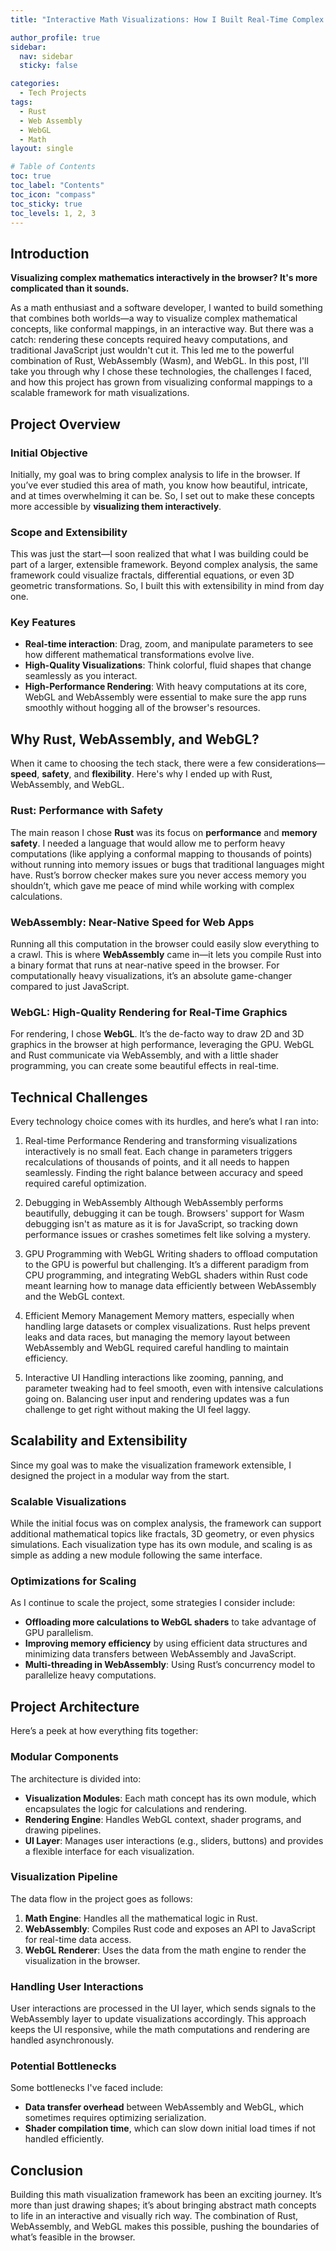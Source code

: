 ```yaml
---
title: "Interactive Math Visualizations: How I Built Real-Time Complex Analysis with Rust and WebGL"

author_profile: true
sidebar:
  nav: sidebar
  sticky: false

categories: 
  - Tech Projects
tags: 
  - Rust
  - Web Assembly
  - WebGL
  - Math
layout: single

# Table of Contents
toc: true
toc_label: "Contents"
toc_icon: "compass"
toc_sticky: true
toc_levels: 1, 2, 3
---
```

<!--  -->

## Introduction
**Visualizing complex mathematics interactively in the browser? It's more complicated than it sounds.**

As a math enthusiast and a software developer, I wanted to build something that combines both worlds—a way to visualize complex mathematical concepts, like conformal mappings, in an interactive way. But there was a catch: rendering these concepts required heavy computations, and traditional JavaScript just wouldn't cut it. This led me to the powerful combination of Rust, WebAssembly (Wasm), and WebGL. In this post, I'll take you through why I chose these technologies, the challenges I faced, and how this project has grown from visualizing conformal mappings to a scalable framework for math visualizations.

## Project Overview
### Initial Objective
Initially, my goal was to bring complex analysis to life in the browser. If you’ve ever studied this area of math, you know how beautiful, intricate, and at times overwhelming it can be. So, I set out to make these concepts more accessible by **visualizing them interactively**.

### Scope and Extensibility
This was just the start—I soon realized that what I was building could be part of a larger, extensible framework. Beyond complex analysis, the same framework could visualize fractals, differential equations, or even 3D geometric transformations. So, I built this with extensibility in mind from day one.

### Key Features
- **Real-time interaction**: Drag, zoom, and manipulate parameters to see how different mathematical transformations evolve live.
- **High-Quality Visualizations**: Think colorful, fluid shapes that change seamlessly as you interact.
- **High-Performance Rendering**: With heavy computations at its core, WebGL and WebAssembly were essential to make sure the app runs smoothly without hogging all of the browser's resources.

## Why Rust, WebAssembly, and WebGL?
When it came to choosing the tech stack, there were a few considerations—**speed**, **safety**, and **flexibility**. Here's why I ended up with Rust, WebAssembly, and WebGL.

### Rust: Performance with Safety
The main reason I chose **Rust** was its focus on **performance** and **memory safety**. I needed a language that would allow me to perform heavy computations (like applying a conformal mapping to thousands of points) without running into memory issues or bugs that traditional languages might have. Rust’s borrow checker makes sure you never access memory you shouldn’t, which gave me peace of mind while working with complex calculations.

### WebAssembly: Near-Native Speed for Web Apps
Running all this computation in the browser could easily slow everything to a crawl. This is where **WebAssembly** came in—it lets you compile Rust into a binary format that runs at near-native speed in the browser. For computationally heavy visualizations, it’s an absolute game-changer compared to just JavaScript.

### WebGL: High-Quality Rendering for Real-Time Graphics
For rendering, I chose **WebGL**. It’s the de-facto way to draw 2D and 3D graphics in the browser at high performance, leveraging the GPU. WebGL and Rust communicate via WebAssembly, and with a little shader programming, you can create some beautiful effects in real-time.

## Technical Challenges
Every technology choice comes with its hurdles, and here’s what I ran into:

1. Real-time Performance
Rendering and transforming visualizations interactively is no small feat. Each change in parameters triggers recalculations of thousands of points, and it all needs to happen seamlessly. Finding the right balance between accuracy and speed required careful optimization.

2. Debugging in WebAssembly
Although WebAssembly performs beautifully, debugging it can be tough. Browsers' support for Wasm debugging isn't as mature as it is for JavaScript, so tracking down performance issues or crashes sometimes felt like solving a mystery.

3. GPU Programming with WebGL
Writing shaders to offload computation to the GPU is powerful but challenging. It’s a different paradigm from CPU programming, and integrating WebGL shaders within Rust code meant learning how to manage data efficiently between WebAssembly and the WebGL context.

4. Efficient Memory Management
Memory matters, especially when handling large datasets or complex visualizations. Rust helps prevent leaks and data races, but managing the memory layout between WebAssembly and WebGL required careful handling to maintain efficiency.

5. Interactive UI
Handling interactions like zooming, panning, and parameter tweaking had to feel smooth, even with intensive calculations going on. Balancing user input and rendering updates was a fun challenge to get right without making the UI feel laggy.

<!-- WebAssembly Limitations (limited debugging?) <br>
GPU Programming: shader programming and handling WebGL in Rust, need efficient data transfer between WebAssembly and WebGL <br>
Memory Management: need efficient memory use when managing large datasets or handling complex computations <br>
Interactive UI: zooming, panning, and parameter adjustments? <br> -->

## Scalability and Extensibility
Since my goal was to make the visualization framework extensible, I designed the project in a modular way from the start.

### Scalable Visualizations
While the initial focus was on complex analysis, the framework can support additional mathematical topics like fractals, 3D geometry, or even physics simulations. Each visualization type has its own module, and scaling is as simple as adding a new module following the same interface.

### Optimizations for Scaling
As I continue to scale the project, some strategies I consider include:
- **Offloading more calculations to WebGL shaders** to take advantage of GPU parallelism.
- **Improving memory efficiency** by using efficient data structures and minimizing data transfers between WebAssembly and JavaScript.
- **Multi-threading in WebAssembly**: Using Rust’s concurrency model to parallelize heavy computations.

<!-- Modularising visualisation for scaling: extend to additional math concepts beyond complex analysis <br>
Other topics like fractals, 3d geometry or physics simulations? <br>
Optimisations for scaling? offload more computations to WebGL shaders, improve memory efficiency, and use multi-threading in WebAssembly <br> -->

## Project Architecture
Here’s a peek at how everything fits together:

### Modular Components
The architecture is divided into:
- **Visualization Modules**: Each math concept has its own module, which encapsulates the logic for calculations and rendering.
- **Rendering Engine**: Handles WebGL context, shader programs, and drawing pipelines.
- **UI Layer**: Manages user interactions (e.g., sliders, buttons) and provides a flexible interface for each visualization.

### Visualization Pipeline
The data flow in the project goes as follows:
1. **Math Engine**: Handles all the mathematical logic in Rust.
2. **WebAssembly**: Compiles Rust code and exposes an API to JavaScript for real-time data access.
3. **WebGL Renderer**: Uses the data from the math engine to render the visualization in the browser.

### Handling User Interactions
User interactions are processed in the UI layer, which sends signals to the WebAssembly layer to update visualizations accordingly. This approach keeps the UI responsive, while the math computations and rendering are handled asynchronously.

### Potential Bottlenecks
Some bottlenecks I've faced include:
- **Data transfer overhead** between WebAssembly and WebGL, which sometimes requires optimizing serialization.
- **Shader compilation time**, which can slow down initial load times if not handled efficiently.

<!-- ### Architecture Diagram -->

<!-- Modular components: visualisation modules for scalability, rendering engine, UI, etc <br>
Visualisation pipeline: data flow from the math engine through the Rust-generated WebAssembly to the WebGL renderer <br>
How user interactions are handled? <br>
Any bottlenecks for performance? <br>
Architecture diagram <br> -->

<!-- Demo? -->

## Conclusion
Building this math visualization framework has been an exciting journey. It’s more than just drawing shapes; it’s about bringing abstract math concepts to life in an interactive and visually rich way. The combination of Rust, WebAssembly, and WebGL makes this possible, pushing the boundaries of what’s feasible in the browser.